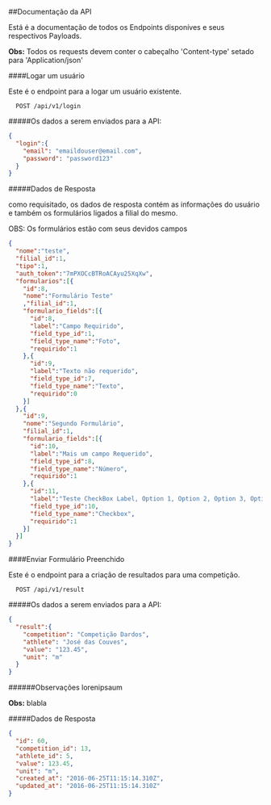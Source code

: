 ##Documentação da API

Está é a documentação de todos os Endpoints disponíves e seus respectivos Payloads.

**Obs:** Todos os requests devem conter o cabeçalho 'Content-type' setado para 'Application/json'

####Logar um usuário

Este é o endpoint para a logar um usuário existente.

```
  POST /api/v1/login
```

#####Os dados a serem enviados para a API:

```json
{
  "login":{
    "email": "emaildouser@email.com",
    "password": "password123"
  }
}
```

#####Dados de Resposta

como requisitado, os dados de resposta contém as informações do usuário e também os formulários ligados a filial do mesmo.

OBS: Os formulários estão com seus devidos campos

```json
{
  "nome":"teste",
  "filial_id":1,
  "tipo":1,
  "auth_token":"7mPXOCcBTRoACAyu25XqXw",
  "formularios":[{
    "id":8,
    "nome":"Formulário Teste"
    ,"filial_id":1,
    "formulario_fields":[{
      "id":8,
      "label":"Campo Requirido",
      "field_type_id":1,
      "field_type_name":"Foto",
      "requirido":1
    },{
      "id":9,
      "label":"Texto não requerido",
      "field_type_id":7,
      "field_type_name":"Texto",
      "requirido":0
    }]
  },{
    "id":9,
    "nome":"Segundo Formulário",
    "filial_id":1,
    "formulario_fields":[{
      "id":10,
      "label":"Mais um campo Requerido",
      "field_type_id":8,
      "field_type_name":"Número",
      "requirido":1
    },{
      "id":11,
      "label":"Teste CheckBox Label, Option 1, Option 2, Option 3, Option 4",
      "field_type_id":10,
      "field_type_name":"Checkbox",
      "requirido":1
    }]
  }]
}
```

####Enviar Formulário Preenchido

Este é o endpoint para a criação de resultados para uma competição.

```
  POST /api/v1/result
```

#####Os dados a serem enviados para a API:

```json
{
  "result":{
    "competition": "Competição Dardos",
    "athlete": "José das Couves",
    "value": "123.45",
    "unit": "m"
  }
}
```

######Observações
lorenipsaum

**Obs:** blabla

#####Dados de Resposta

```json
{
  "id": 60,
  "competition_id": 13,
  "athlete_id": 5,
  "value": 123.45,
  "unit": "m",
  "created_at": "2016-06-25T11:15:14.310Z",
  "updated_at": "2016-06-25T11:15:14.310Z"
}
```